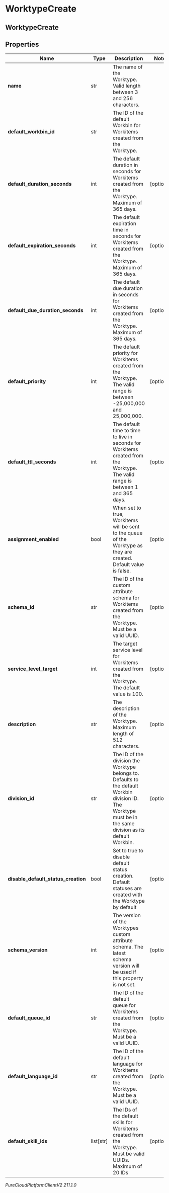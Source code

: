 # WorktypeCreate

## WorktypeCreate

## Properties

|Name | Type | Description | Notes|
|------------ | ------------- | ------------- | -------------|
| **name** | str | The name of the Worktype. Valid length between 3 and 256 characters. | |
| **default_workbin_id** | str | The ID of the default Workbin for Workitems created from the Worktype. | |
| **default_duration_seconds** | int | The default duration in seconds for Workitems created from the Worktype. Maximum of 365 days. | [optional] |
| **default_expiration_seconds** | int | The default expiration time in seconds for Workitems created from the Worktype. Maximum of 365 days. | [optional] |
| **default_due_duration_seconds** | int | The default due duration in seconds for Workitems created from the Worktype. Maximum of 365 days. | [optional] |
| **default_priority** | int | The default priority for Workitems created from the Worktype. The valid range is between -25,000,000 and 25,000,000. | [optional] |
| **default_ttl_seconds** | int | The default time to time to live in seconds for Workitems created from the Worktype. The valid range is between 1 and 365 days. | [optional] |
| **assignment_enabled** | bool | When set to true, Workitems will be sent to the queue of the Worktype as they are created. Default value is false. | [optional] |
| **schema_id** | str | The ID of the custom attribute schema for Workitems created from the Worktype. Must be a valid UUID. | [optional] |
| **service_level_target** | int | The target service level for Workitems created from the Worktype. The default value is 100. | [optional] |
| **description** | str | The description of the Worktype. Maximum length of 512 characters. | [optional] |
| **division_id** | str | The ID of the division the Worktype belongs to. Defaults to the default Workbin division ID. The Worktype must be in the same division as its default Workbin. | [optional] |
| **disable_default_status_creation** | bool | Set to true to disable default status creation. Default statuses are created with the Worktype by default | [optional] |
| **schema_version** | int | The version of the Worktypes custom attribute schema. The latest schema version will be used if this property is not set. | [optional] |
| **default_queue_id** | str | The ID of the default queue for Workitems created from the Worktype. Must be a valid UUID. | [optional] |
| **default_language_id** | str | The ID of the default language for Workitems created from the Worktype. Must be a valid UUID. | [optional] |
| **default_skill_ids** | list[str] | The IDs of the default skills for Workitems created from the Worktype. Must be valid UUIDs. Maximum of 20 IDs | [optional] |



_PureCloudPlatformClientV2 211.1.0_
